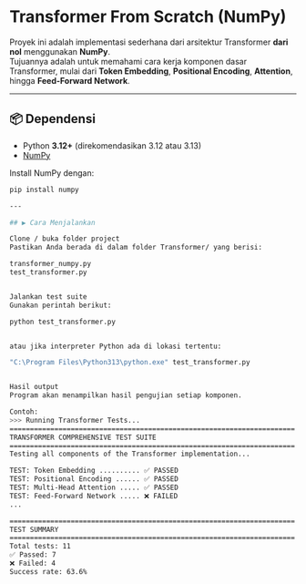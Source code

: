# Transformer From Scratch (NumPy)

Proyek ini adalah implementasi sederhana dari arsitektur Transformer **dari nol** menggunakan **NumPy**.  
Tujuannya adalah untuk memahami cara kerja komponen dasar Transformer, mulai dari **Token Embedding**, **Positional Encoding**, **Attention**, hingga **Feed-Forward Network**.

---

## 📦 Dependensi

- Python **3.12+** (direkomendasikan 3.12 atau 3.13)  
- [NumPy](https://numpy.org/)  

Install NumPy dengan:

```bash
pip install numpy

---

## ▶️ Cara Menjalankan

Clone / buka folder project
Pastikan Anda berada di dalam folder Transformer/ yang berisi:

transformer_numpy.py
test_transformer.py


Jalankan test suite
Gunakan perintah berikut:

python test_transformer.py


atau jika interpreter Python ada di lokasi tertentu:

"C:\Program Files\Python313\python.exe" test_transformer.py


Hasil output
Program akan menampilkan hasil pengujian setiap komponen. 

Contoh:
>>> Running Transformer Tests...
======================================================================
TRANSFORMER COMPREHENSIVE TEST SUITE
======================================================================
Testing all components of the Transformer implementation...

TEST: Token Embedding .......... ✅ PASSED
TEST: Positional Encoding ...... ✅ PASSED
TEST: Multi-Head Attention ..... ✅ PASSED
TEST: Feed-Forward Network ..... ❌ FAILED
...

======================================================================
TEST SUMMARY
======================================================================
Total tests: 11
✅ Passed: 7
❌ Failed: 4
Success rate: 63.6%